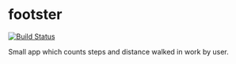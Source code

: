 # footster

[![Build Status](https://travis-ci.org/RemoNova/footster.svg?branch=master)](https://travis-ci.org/RemoNova/footster)

Small app which counts steps and distance walked in work by user.
